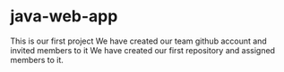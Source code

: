 # java-web-app
This is our first project
We have created our team github account and invited members to it
We have created our first repository <java-web-app> and assigned members to it.
